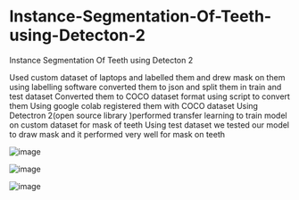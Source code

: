 # Instance-Segmentation-Of-Teeth-using-Detecton-2
Instance Segmentation Of Teeth using Detecton 2

Used custom dataset of laptops and labelled them and drew mask on them using labelling software
converted them to json and split them in train and test dataset
Converted them to COCO dataset format using script to convert them
Using google colab registered them with COCO dataset
Using Detectron 2(open source library )performed transfer learning to train model on custom dataset for mask of teeth
Using test dataset we tested our model to draw mask and it performed very well for mask on teeth


![image](https://github.com/vibhavjoshi123/Instance-Segmentation-Of-Teeth-using-Detecton-2/assets/37294597/2f23a7a4-e758-4295-8642-0c5e0d6e1ecc)

![image](https://github.com/vibhavjoshi123/Instance-Segmentation-Of-Teeth-using-Detecton-2/assets/37294597/6180caf9-25f2-428e-ab40-f664c247900d)

![image](https://github.com/vibhavjoshi123/Instance-Segmentation-Of-Teeth-using-Detecton-2/assets/37294597/dda440a9-fd9b-4149-9ce6-0ad6bc85d6bc)



